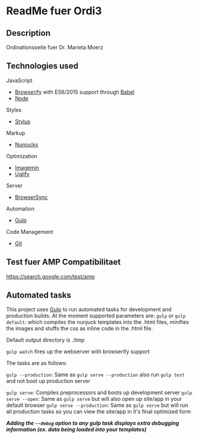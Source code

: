 # ReadMe fuer Ordi3


## Description

Ordinationsseite fuer Dr. Marieta Moerz

## Technologies used

JavaScript
- [Browserify](http://browserify.org/) with ES6/2015 support through [Babel](https://babeljs.io/)
- [Node](https://nodejs.org/)

Styles
- [Stylus](https://learnboost.github.io/stylus/)

Markup
- [Nunjucks](https://mozilla.github.io/nunjucks/)

Optimization
- [Imagemin](https://github.com/imagemin/imagemin)
- [Uglify](https://github.com/mishoo/UglifyJS)

Server
- [BrowserSync](http://www.browsersync.io/)

Automation
- [Gulp](http://gulpjs.com)

Code Management
- [Git](https://git-scm.com/)

## Test fuer AMP Compatibilitaet
https://search.google.com/test/amp

## Automated tasks

This project uses [Gulp](http://gulpjs.com) to run automated tasks for development and production builds.
At the moment supported parameters are:
`gulp` or `gulp default`: which compiles the nunjuck templates into the .html files, minifies the images and stuffs the css as inline code in the .html file.

Default output directory is ./tmp

`gulp watch` fires up the webserver with browserify support

The tasks are as follows:

`gulp --production`: Same as `gulp serve --production` also run `gulp test` and  not boot up production server

`gulp serve`: Compiles preprocessors and boots up development server
`gulp serve --open`: Same as `gulp serve` but will also open up site/app in your default browser
`gulp serve --production`: Same as `gulp serve` but will run all production tasks so you can view the site/app in it's final optimized form

***Adding the `--debug` option to any gulp task displays extra debugging information (ex. data being loaded into your templates)***
